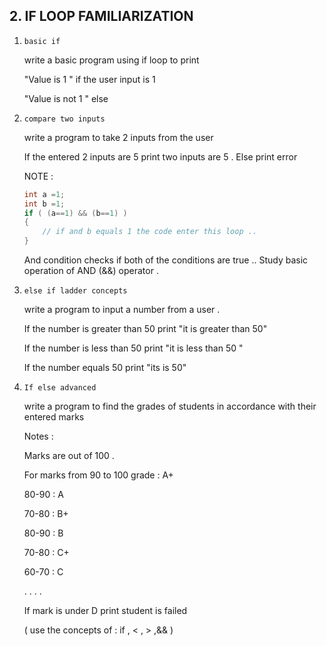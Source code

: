 
## 2.  IF LOOP FAMILIARIZATION

1. `basic if `
    
    write a basic program using if loop to print

    "Value is 1 " if the user input is 1

    "Value is not 1 " else


2.  `compare two inputs`

    write a program to take 2 inputs from the user

    If the entered 2 inputs are 5 print two inputs are 5 .
    Else print error

    NOTE :

    ```cpp
    int a =1;
    int b =1;
    if ( (a==1) && (b==1) )
    {
        // if and b equals 1 the code enter this loop ..
    }
    ```

    And condition checks if both of the conditions are true ..
    Study basic operation of AND (&&) operator .
3. `else if ladder concepts `

    write a program to input a number from a user .

    If the number is greater than 50 print "it is greater than 50"

    If the number is less than 50 print "it is less than 50 "

    If the number equals 50 print "its is 50"

4. ` If else advanced  `

    write a program to find the grades of students in accordance with their entered marks


    Notes :

    Marks are out of 100 .

    For marks from 90 to 100 grade : A+

    80-90 : A

    70-80 : B+

    80-90 : B

    70-80 : C+

    60-70 : C

    .
    .
    .
    .

    If mark is under D print student is failed

    ( use the concepts of : if , < , > ,&& )
